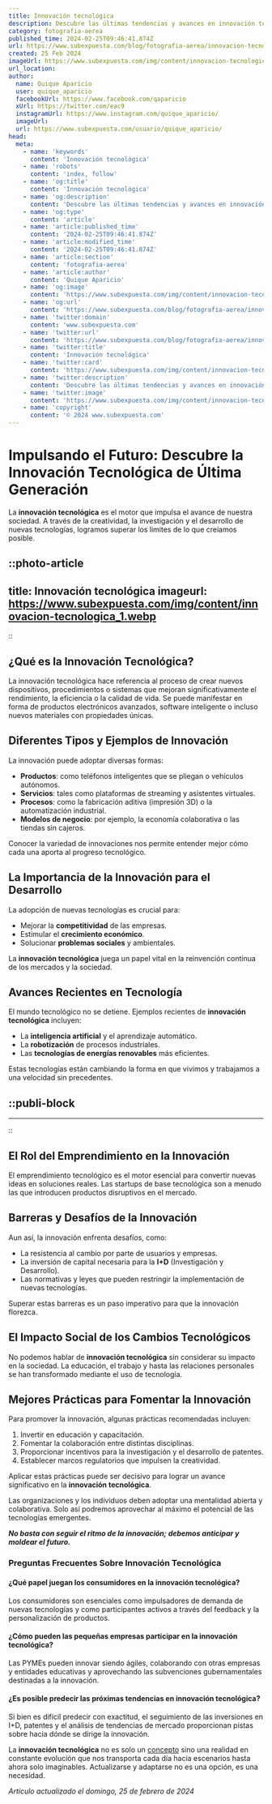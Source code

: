 ```yaml
---
title: Innovación tecnológica
description: Descubre las últimas tendencias y avances en innovación tecnológica para impulsar el futuro hoy. ¡Explora el progreso que te espera!
category: fotografia-aerea
published_time: 2024-02-25T09:46:41.874Z
url: https://www.subexpuesta.com/blog/fotografia-aerea/innovacion-tecnologica
created: 25 Feb 2024
imageUrl: https://www.subexpuesta.com/img/content/innovacion-tecnologica_1.webp
url_location:
author:
  name: Quique Aparicio
  user: quique_aparicio
  facebookUrl: https://www.facebook.com/qaparicio
  xUrl: https://twitter.com/eac9
  instagramUrl: https://www.instagram.com/quique_aparicio/
  imageUrl: 
  url: https://www.subexpuesta.com/usuario/quique_aparicio/
head:
  meta:
    - name: 'keywords'
      content: 'Innovación tecnológica'
    - name: 'robots'
      content: 'index, follow'
    - name: 'og:title'
      content: 'Innovación tecnológica'
    - name: 'og:description'
      content: 'Descubre las últimas tendencias y avances en innovación tecnológica para impulsar el futuro hoy. ¡Explora el progreso que te espera!'
    - name: 'og:type'
      content: 'article'
    - name: 'article:published_time'
      content: '2024-02-25T09:46:41.874Z'
    - name: 'article:modified_time'
      content: '2024-02-25T09:46:41.874Z'
    - name: 'article:section'
      content: 'fotografia-aerea'
    - name: 'article:author'
      content: 'Quique Aparicio'
    - name: 'og:image'
      content: 'https://www.subexpuesta.com/img/content/innovacion-tecnologica_1.webp'
    - name: 'og:url'
      content: 'https://www.subexpuesta.com/blog/fotografia-aerea/innovacion-tecnologica'
    - name: 'twitter:domain'
      content: 'www.subexpuesta.com'
    - name: 'twitter:url'
      content: 'https://www.subexpuesta.com/blog/fotografia-aerea/innovacion-tecnologica'
    - name: 'twitter:title'
      content: 'Innovación tecnológica'
    - name: 'twitter:card'
      content: 'https://www.subexpuesta.com/img/content/innovacion-tecnologica_1.webp'
    - name: 'twitter:description'
      content: 'Descubre las últimas tendencias y avances en innovación tecnológica para impulsar el futuro hoy. ¡Explora el progreso que te espera!'
    - name: 'twitter:image'
      content: 'https://www.subexpuesta.com/img/content/innovacion-tecnologica_1.webp'
    - name: 'copyright'
      content: '© 2024 www.subexpuesta.com'
---
```

# Impulsando el Futuro: Descubre la Innovación Tecnológica de Última Generación

La **innovación tecnológica** es el motor que impulsa el avance de nuestra sociedad. A través de la creatividad, la investigación y el desarrollo de nuevas tecnologías, logramos superar los limites de lo que creíamos posible.


::photo-article
---
title: Innovación tecnológica
imageurl: https://www.subexpuesta.com/img/content/innovacion-tecnologica_1.webp
---
::


## ¿Qué es la Innovación Tecnológica?

La innovación tecnológica hace referencia al proceso de crear nuevos dispositivos, procedimientos o sistemas que mejoran significativamente el rendimiento, la eficiencia o la calidad de vida. Se puede manifestar en forma de productos electrónicos avanzados, software inteligente o incluso nuevos materiales con propiedades únicas.

## Diferentes Tipos y Ejemplos de Innovación

La innovación puede adoptar diversas formas:

- **Productos**: como teléfonos inteligentes que se pliegan o vehículos autónomos.
- **Servicios**: tales como plataformas de streaming y asistentes virtuales.
- **Procesos**: como la fabricación aditiva (impresión 3D) o la automatización industrial.
- **Modelos de negocio**: por ejemplo, la economía colaborativa o las tiendas sin cajeros.

Conocer la variedad de innovaciones nos permite entender mejor cómo cada una aporta al progreso tecnológico.

## La Importancia de la Innovación para el Desarrollo

La adopción de nuevas tecnologías es crucial para:

- Mejorar la **competitividad** de las empresas.
- Estimular el **crecimiento económico**.
- Solucionar **problemas sociales** y ambientales.

La **innovación tecnológica** juega un papel vital en la reinvención continua de los mercados y la sociedad.

## Avances Recientes en Tecnología

El mundo tecnológico no se detiene. Ejemplos recientes de **innovación tecnológica** incluyen:

- La **inteligencia artificial** y el aprendizaje automático.
- La **robotización** de procesos industriales.
- Las **tecnologías de energías renovables** más eficientes.

Estas tecnologías están cambiando la forma en que vivimos y trabajamos a una velocidad sin precedentes.


  ::publi-block
  ---
  ---
  ::
  
  
## El Rol del Emprendimiento en la Innovación

El emprendimiento tecnológico es el motor esencial para convertir nuevas ideas en soluciones reales. Las startups de base tecnológica son a menudo las que introducen productos disruptivos en el mercado.

## Barreras y Desafíos de la Innovación

Aun así, la innovación enfrenta desafíos, como:

- La resistencia al cambio por parte de usuarios y empresas.
- La inversión de capital necesaria para la **I+D** (Investigación y Desarrollo).
- Las normativas y leyes que pueden restringir la implementación de nuevas tecnologías.

Superar estas barreras es un paso imperativo para que la innovación florezca.

## El Impacto Social de los Cambios Tecnológicos

No podemos hablar de **innovación tecnológica** sin considerar su impacto en la sociedad. La educación, el trabajo y hasta las relaciones personales se han transformado mediante el uso de tecnología.

## Mejores Prácticas para Fomentar la Innovación

Para promover la innovación, algunas prácticas recomendadas incluyen:

1. Invertir en educación y capacitación.
2. Fomentar la colaboración entre distintas disciplinas.
3. Proporcionar incentivos para la investigación y el desarrollo de patentes.
4. Establecer marcos regulatorios que impulsen la creatividad.

Aplicar estas prácticas puede ser decisivo para lograr un avance significativo en la **innovación tecnológica**. 

Las organizaciones y los individuos deben adoptar una mentalidad abierta y colaborativa. Solo así podremos aprovechar al máximo el potencial de las tecnologías emergentes.

**_No basta con seguir el ritmo de la innovación; debemos anticipar y moldear el futuro._**

### Preguntas Frecuentes Sobre Innovación Tecnológica

#### ¿Qué papel juegan los consumidores en la innovación tecnológica?

Los consumidores son esenciales como impulsadores de demanda de nuevas tecnologías y como participantes activos a través del feedback y la personalización de productos.

#### ¿Cómo pueden las pequeñas empresas participar en la innovación tecnológica?

Las PYMEs pueden innovar siendo ágiles, colaborando con otras empresas y entidades educativas y aprovechando las subvenciones gubernamentales destinadas a la innovación.

#### ¿Es posible predecir las próximas tendencias en innovación tecnológica?

Si bien es difícil predecir con exactitud, el seguimiento de las inversiones en I+D, patentes y el análisis de tendencias de mercado proporcionan pistas sobre hacia dónde se dirige la innovación.

La **innovación tecnológica** no es solo un [concepto](https://www.businessinsider.com/cutting-edge-technology) sino una realidad en constante evolución que nos transporta cada día hacia escenarios hasta ahora solo imaginables. Actualizarse y adaptarse no es una opción, es una necesidad.

_Artículo actualizado el domingo, 25 de febrero de 2024_